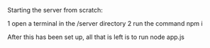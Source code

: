 Starting the server from scratch:

1 open a terminal in the /server directory
2 run the command npm i

After this has been set up, all that is left is to run
node app.js
